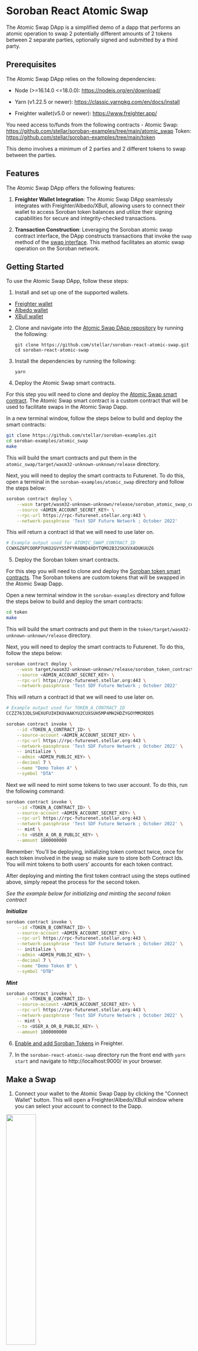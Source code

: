 # Soroban React Atomic Swap

The Atomic Swap DApp is a simplified demo of a dapp that performs an atomic
operation to swap 2 potentially different amounts of 2 tokens between 2 separate
parties, optionally signed and submitted by a third party.

## Prerequisites

The Atomic Swap DApp relies on the following dependencies:

- Node (>=16.14.0 <=18.0.0): https://nodejs.org/en/download/

- Yarn (v1.22.5 or newer): https://classic.yarnpkg.com/en/docs/install

- Freighter wallet(v5.0 or newer): https://www.freighter.app/

You need access to/funds from the following contracts - Atomic Swap:
https://github.com/stellar/soroban-examples/tree/main/atomic_swap Token:
https://github.com/stellar/soroban-examples/tree/main/token

This demo involves a minimum of 2 parties and 2 different tokens to swap between
the parties.

## Features

The Atomic Swap DApp offers the following features:

1. **Freighter Wallet Integration**: The Atomic Swap DApp seamlessly integrates
   with Freighter/Albedo/XBull, allowing users to connect their wallet to access
   Soroban token balances and utilize their signing capabilities for secure and
   integrity-checked transactions.

2. **Transaction Construction**: Leveraging the Soroban atomic swap contract
   interface, the DApp constructs transactions that invoke the `swap` method of
   the
   [swap interface](https://github.com/stellar/soroban-examples/blob/main/atomic_swap/src/lib.rs#L16).
   This method facilitates an atomic swap operation on the Soroban network.

## Getting Started

To use the Atomic Swap DApp, follow these steps:

1. Install and set up one of the supported wallets.

- [Freighter wallet](https://www.freighter.app/)
- [Albedo wallet](https://albedo.link/install-extension)
- [XBull wallet](https://xbull.app/)

2. Clone and navigate into the
   [Atomic Swap DApp repository](https://github.com/stellar/soroban-react-atomic-swap/tree/main)
   by running the following:

   ```
   git clone https://github.com/stellar/soroban-react-atomic-swap.git
   cd soroban-react-atomic-swap
   ```

3. Install the dependencies by running the following:

   ```
   yarn
   ```

4. Deploy the Atomic Swap smart contracts.

For this step you will need to clone and deploy the
[Atomic Swap smart contract](https://github.com/stellar/soroban-examples/blob/main/atomic_swap/src/lib.rs).
The Atomic Swap smart contract is a custom contract that will be used to
facilitate swaps in the Atomic Swap Dapp.

In a new terminal window, follow the steps below to build and deploy the smart
contracts:

```bash
git clone https://github.com/stellar/soroban-examples.git
cd soroban-examples/atomic_swap
make
```

This will build the smart contracts and put them in the
`atomic_swap/target/wasm32-unknown-unknown/release` directory.

Next, you will need to deploy the smart contracts to Futurenet. To do this, open
a terminal in the `soroban-examples/atomic_swap` directory and follow the steps
below:

```bash
soroban contract deploy \
    --wasm target/wasm32-unknown-unknown/release/soroban_atomic_swap_contract.wasm \
    --source <ADMIN_ACCOUNT_SECRET_KEY> \
    --rpc-url https://rpc-futurenet.stellar.org:443 \
    --network-passphrase 'Test SDF Future Network ; October 2022'
```

This will return a contract id that we will need to use later on.

```bash
# Example output used for ATOMIC_SWAP_CONTRACT_ID
CCWXGZ6PCOORP7UKO2GVYS5PFYR4BND4XDYTQMO2B32SKXVX4DUKUUZ6
```

5. Deploy the Soroban token smart contracts.

For this step you will need to clone and deploy the
[Soroban token smart contracts](https://github.com/stellar/soroban-examples/blob/main/token/src/contract.rs).
The Soroban tokens are custom tokens that will be swapped in the Atomic Swap
Dapp.

Open a new terminal window in the `soroban-examples` directory and follow the
steps below to build and deploy the smart contracts:

```bash
cd token
make
```

This will build the smart contracts and put them in the
`token/target/wasm32-unknown-unknown/release` directory.

Next, you will need to deploy the smart contracts to Futurenet. To do this,
follow the steps below:

```bash
soroban contract deploy \
    --wasm target/wasm32-unknown-unknown/release/soroban_token_contract.wasm \
    --source <ADMIN_ACCOUNT_SECRET_KEY> \
    --rpc-url https://rpc-futurenet.stellar.org:443 \
    --network-passphrase 'Test SDF Future Network ; October 2022'
```

This will return a contract id that we will need to use later on.

```bash
# Example output used for TOKEN_A_CONTRACT_ID
CCZZ763JDLSHEXUFUIHIKOVAAKYU2CUXSUH5MP4MH2HDZYGOYMM3RDD5
```

```bash
soroban contract invoke \
    --id <TOKEN_A_CONTRACT_ID> \
    --source-account <ADMIN_ACCOUNT_SECRET_KEY> \
    --rpc-url https://rpc-futurenet.stellar.org:443 \
    --network-passphrase 'Test SDF Future Network ; October 2022' \
    -- initialize \
    --admin <ADMIN_PUBLIC_KEY> \
    --decimal 7 \
    --name "Demo Token A" \
    --symbol "DTA"
```

Next we will need to mint some tokens to two user account. To do this, run the
following command:

```bash
soroban contract invoke \
    --id <TOKEN_A_CONTRACT_ID> \
    --source-account <ADMIN_ACCOUNT_SECRET_KEY> \
    --rpc-url https://rpc-futurenet.stellar.org:443 \
    --network-passphrase 'Test SDF Future Network ; October 2022' \
    -- mint \
    --to <USER_A_OR_B_PUBLIC_KEY> \
    --amount 1000000000
```

Remember: You'll be deploying, initializing token contract twice, once for each
token involved in the swap so make sure to store both Contract Ids. You will
mint tokens to both users' accounts for each token contract.

After deploying and minting the first token contract using the steps outlined
above, simply repeat the process for the second token.

_See the example below for initializing and minting the second token contract_

**_Initialize_**

```bash
soroban contract invoke \
    --id <TOKEN_B_CONTRACT_ID> \
    --source-account <ADMIN_ACCOUNT_SECRET_KEY> \
    --rpc-url https://rpc-futurenet.stellar.org:443 \
    --network-passphrase 'Test SDF Future Network ; October 2022' \
    -- initialize \
    --admin <ADMIN_PUBLIC_KEY> \
    --decimal 7 \
    --name "Demo Token B" \
    --symbol "DTB"
```

**_Mint_**

```bash
soroban contract invoke \
    --id <TOKEN_B_CONTRACT_ID> \
    --source-account <ADMIN_ACCOUNT_SECRET_KEY> \
    --rpc-url https://rpc-futurenet.stellar.org:443 \
    --network-passphrase 'Test SDF Future Network ; October 2022' \
    -- mint \
    --to <USER_A_OR_B_PUBLIC_KEY> \
    --amount 1000000000
```

6. [Enable and add Soroban Tokens](https://soroban.stellar.org/docs/reference/freighter#enable-soroban-tokens)
   in Freighter.

7. In the `soroban-react-atomic-swap` directory run the front end with
   `yarn start` and navigate to http://localhost:9000/ in your browser.

## Make a Swap

1. Connect your wallet to the Atomic Swap Dapp by clicking the "Connect Wallet"
   button. This will open a Freighter/Albedo/XBull window where you can select
   your account to connect to the Dapp.

<img src = "public/img/1-connect-wallet-a.png" width="40%" height="40%"/>

You should see your account address in the top right corner of the screen.

<img src = "public/img/2-show-address.png" width="85%" height="85%"/>

2. Enter the contract id for the Atomic Swap.

<img src = "public/img/3-swap-contract-id.png" width="40%" height="40%"/>

3. Enter the contract id and amount for Token A you want to swap.

<img src = "public/img/4-token-a.png" width="40%" height="40%"/>

In this example we will swap 1 of Token A for 5 of Token B.

4. Enter Swapper B's public key and the contract id and amount for Token B you
   want to swap.

<img src = "public/img/5-token-b.png" width="40%" height="40%"/>

In this example we will swap 5 of Token B for 1 of Token A.

5. Click the "Build Swap" button to initiate the swap.

<img src = "public/img/6-build-swap.png" width="40%" height="40%"/>

This will open a another window in your browser where you will be prompted to
sign the transaction with user A's and user B's accounts.

<img src = "public/img/7-windows.png" width="85%" height="85%"/>

6. Click the "Connect Wallet" button in the new window to connect user A's
   account to the Dapp.

7. Click the "Sign with Wallet" button to sign the transaction with user A's
   account.

<img src = "public/img/8-sign-with-a.png" width="40%" height="40%"/>

> Note: If you are using the address of the account that initiated the swap, you
> may notice that there is no window to sign the transaction. This is because we
> are using a previously authorized account to sign the transaction.. TODO: Add
> more info about this.

8. Switch to user B's account in Freighter/Albedo/XBull and click the "Connect
   Wallet" button in the new window to connect user B's account to the Dapp.

9. Click the "Sign with Wallet" button to sign the transaction with user B's
   account. This will authorize the swap and display a success message.

<img src = "public/img/11-authorized.png" width="40%" height="40%"/>

10. Switch back to previous tab and click the "Sign with Wallet & Sumbit" button
    to submit the swap to the network.

<img src = "public/img/12-submit-tx.png" width="40%" height="40%"/>

11. You should see a "Transaction Result" message and the swap should be
    complete!

<img src = "public/img/13-tx-result.png" width="40%" height="40%"/>

Congratulations! You have successfully completed an Atomic Swap using Soroban!
🎉

If you have any questions or issues, please reach out to us on
[discord](https://discord.com/channels/897514728459468821/1037073682599780494)
or file an issue on github.
